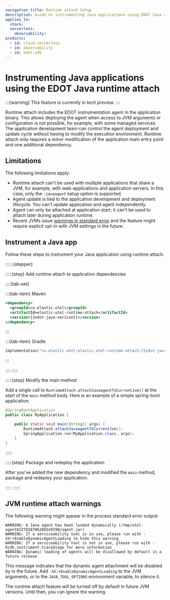 ```yaml
---
navigation_title: Runtime attach Setup
description: Guide on instrumenting Java applications using EDOT Java runtime attach.
applies_to:
  stack:
  serverless:
    observability:
products:
  - id: cloud-serverless
  - id: observability
  - id: edot-sdk
---
```


# Instrumenting Java applications using the EDOT Java runtime attach

:::{warning}
This feature is currently in *tech preview*.
:::

Runtime attach includes the EDOT instrumentation agent in the application binary. This allows deploying the agent when access to JVM arguments or configuration is not possible, for example, with some managed services. The application development team can control the agent deployment and update cycle without having to modify the execution environment. Runtime attach only requires a minor modification of the application main entry point and one additional dependency.

## Limitations

The following limitations apply:

- Runtime attach can't be used with multiple applications that share a JVM, for example, with web-applications and application servers. In this case, only the `-javaagent` setup option is supported.
- Agent update is tied to the application development and deployment lifecycle. You can't update application and agent independently.
- Agent can only be attached at application start; it can't be used to attach later during application runtime.
- Recent JVMs issue [warnings in standard error](#jvm-runtime-attach-warnings) and the feature might require explicit opt-in with JVM settings in the future.

## Instrument a Java app

Follow these steps to instrument your Java application using runtime attach.

::::::{stepper}

:::::{step} Add runtime attach to application dependencies

::::{tab-set}

:::{tab-item} Maven
```xml subs=true
<dependency>
  <groupId>co.elastic.otel</groupId>
  <artifactId>elastic-otel-runtime-attach</artifactId>
  <version>{{edot-java-version}}</version>
</dependency>
```
:::

:::{tab-item} Gradle
```kotlin subs=true
implementation("co.elastic.otel:elastic-otel-runtime-attach:{{edot-java-version}}")
```
:::

::::
:::::

:::::{step} Modify the main method

Add a single call to `RuntimeAttach.attachJavaagentToCurrentJvm()` at the start of the `main` method body. Here is an example of a simple spring-boot application:

```java
@SpringBootApplication
public class MyApplication {

    public static void main(String[] args) {
        RuntimeAttach.attachJavaagentToCurrentJvm();
        SpringApplication.run(MyApplication.class, args);
    }
}
```
:::::

:::::{step} Package and redeploy the application

After you've added the new dependency and modified the `main` method, package and redeploy your application.

:::::
::::::

## JVM runtime attach warnings

The following warning might appear in the process standard error output:

```
WARNING: A Java agent has been loaded dynamically (/tmp/otel-agent6227828786286549290/agent.jar)
WARNING: If a serviceability tool is in use, please run with -XX:+EnableDynamicAgentLoading to hide this warning
WARNING: If a serviceability tool is not in use, please run with -Djdk.instrument.traceUsage for more information
WARNING: Dynamic loading of agents will be disallowed by default in a future release
```

This message indicates that the dynamic agent attachment will be disabled by in the future. Add `-XX:+EnableDynamicAgentLoading` to the JVM arguments, or to the `JAVA_TOOL_OPTIONS` environment variable, to silence it.

The runtime attach feature will be turned off by default in future JVM versions. Until then, you can ignore the warning.
